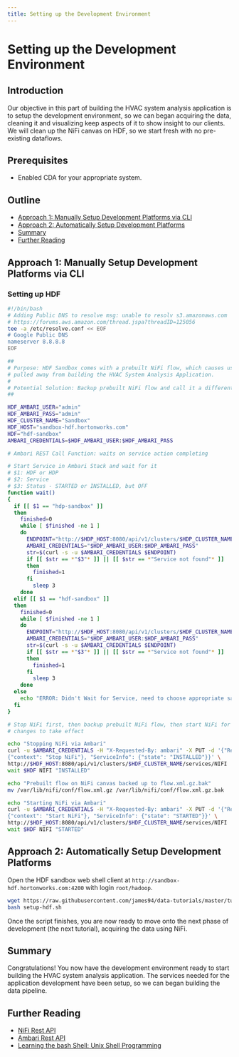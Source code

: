 ```yaml
---
title: Setting up the Development Environment
---
```


# Setting up the Development Environment

## Introduction

Our objective in this part of building the HVAC system analysis application is to setup the development environment, so we can began acquiring the data, cleaning it and visualizing keep aspects of it to show insight to our clients. We will clean up the NiFi canvas on HDF, so we start fresh with no pre-existing dataflows.

## Prerequisites

- Enabled CDA for your appropriate system.

## Outline

- [Approach 1: Manually Setup Development Platforms via CLI](#approach-1-manually-setup-development-platforms-via-cli)
- [Approach 2: Automatically Setup Development Platforms](#approach-2-automatically-setup-development-platforms)
- [Summary](#summary)
- [Further Reading](#further-readings)

## Approach 1: Manually Setup Development Platforms via CLI

### Setting up HDF

~~~bash
#!/bin/bash
# Adding Public DNS to resolve msg: unable to resolv s3.amazonaws.com
# https://forums.aws.amazon.com/thread.jspa?threadID=125056
tee -a /etc/resolve.conf << EOF
# Google Public DNS
nameserver 8.8.8.8
EOF

##
# Purpose: HDF Sandbox comes with a prebuilt NiFi flow, which causes user to be
# pulled away from building the HVAC System Analysis Application.
#
# Potential Solution: Backup prebuilt NiFi flow and call it a different name.
##

HDF_AMBARI_USER="admin"
HDF_AMBARI_PASS="admin"
HDF_CLUSTER_NAME="Sandbox"
HDF_HOST="sandbox-hdf.hortonworks.com"
HDF="hdf-sandbox"
AMBARI_CREDENTIALS=$HDF_AMBARI_USER:$HDF_AMBARI_PASS

# Ambari REST Call Function: waits on service action completing

# Start Service in Ambari Stack and wait for it
# $1: HDF or HDP
# $2: Service
# $3: Status - STARTED or INSTALLED, but OFF
function wait()
{
  if [[ $1 == "hdp-sandbox" ]]
  then
    finished=0
    while [ $finished -ne 1 ]
    do
      ENDPOINT="http://$HDP_HOST:8080/api/v1/clusters/$HDP_CLUSTER_NAME/services/$2"
      AMBARI_CREDENTIALS="$HDP_AMBARI_USER:$HDP_AMBARI_PASS"
      str=$(curl -s -u $AMBARI_CREDENTIALS $ENDPOINT)
      if [[ $str == *"$3"* ]] || [[ $str == *"Service not found"* ]]
      then
        finished=1
      fi
        sleep 3
    done
  elif [[ $1 == "hdf-sandbox" ]]
  then
    finished=0
    while [ $finished -ne 1 ]
    do
      ENDPOINT="http://$HDF_HOST:8080/api/v1/clusters/$HDF_CLUSTER_NAME/services/$2"
      AMBARI_CREDENTIALS="$HDF_AMBARI_USER:$HDF_AMBARI_PASS"
      str=$(curl -s -u $AMBARI_CREDENTIALS $ENDPOINT)
      if [[ $str == *"$3"* ]] || [[ $str == *"Service not found"* ]]
      then
        finished=1
      fi
        sleep 3
    done
  else
    echo "ERROR: Didn't Wait for Service, need to choose appropriate sandbox HDF or HDP"
  fi
}

# Stop NiFi first, then backup prebuilt NiFi flow, then start NiFi for
# changes to take effect

echo "Stopping NiFi via Ambari"
curl -u $AMBARI_CREDENTIALS -H "X-Requested-By: ambari" -X PUT -d '{"RequestInfo":
{"context": "Stop NiFi"}, "ServiceInfo": {"state": "INSTALLED"}}' \
http://$HDF_HOST:8080/api/v1/clusters/$HDF_CLUSTER_NAME/services/NIFI
wait $HDF NIFI "INSTALLED"

echo "Prebuilt flow on NiFi canvas backed up to flow.xml.gz.bak"
mv /var/lib/nifi/conf/flow.xml.gz /var/lib/nifi/conf/flow.xml.gz.bak

echo "Starting NiFi via Ambari"
curl -u $AMBARI_CREDENTIALS -H "X-Requested-By: ambari" -X PUT -d '{"RequestInfo":
{"context": "Start NiFi"}, "ServiceInfo": {"state": "STARTED"}}' \
http://$HDF_HOST:8080/api/v1/clusters/$HDF_CLUSTER_NAME/services/NIFI
wait $HDF NIFI "STARTED"
~~~

## Approach 2: Automatically Setup Development Platforms

Open the HDF sandbox web shell client at `http://sandbox-hdf.hortonworks.com:4200` with login `root/hadoop`.

~~~bash
wget https://raw.githubusercontent.com/james94/data-tutorials/master/tutorials/cda/building-an-hvac-system-analysis-application/application/setup/shell/setup-hdf.sh
bash setup-hdf.sh
~~~

Once the script finishes, you are now ready to move onto the next phase of development (the next tutorial), acquiring the data using NiFi.

## Summary

Congratulations! You now have the development environment ready to start building the HVAC system analysis application. The services needed for the application development have been setup, so we can began building the data pipeline.

## Further Reading

- [NiFi Rest API](https://nifi.apache.org/docs/nifi-docs/rest-api/index.html)
- [Ambari Rest API](https://github.com/apache/ambari/blob/trunk/ambari-server/docs/api/v1/index.md)
- [Learning the bash Shell: Unix Shell Programming](https://www.amazon.com/Learning-bash-Shell-Programming-Nutshell/dp/0596009658)
